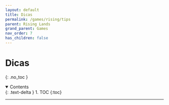 ```yaml
---
layout: default
title: Dicas
permalink: /games/rising/tips
parent: Rising Lands
grand_parent: Games
nav_order: 7
has_children: false
---
```


# Dicas
{: .no_toc }

<details open markdown="block">
  <summary>
    Contents
  </summary>
  {: .text-delta }
1. TOC
{:toc}
</details>

--------------------------------------------------------------------------------
